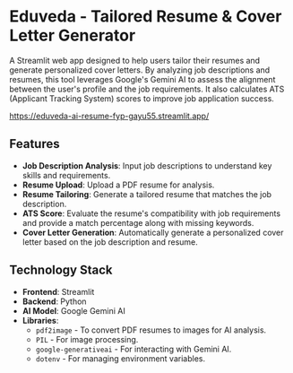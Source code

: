 # Eduveda - Tailored Resume & Cover Letter Generator

A Streamlit web app designed to help users tailor their resumes and generate personalized cover letters. By analyzing job descriptions and resumes, this tool leverages Google's Gemini AI to assess the alignment between the user's profile and the job requirements. It also calculates ATS (Applicant Tracking System) scores to improve job application success.

https://eduveda-ai-resume-fyp-gayu55.streamlit.app/

## Features

- **Job Description Analysis**: Input job descriptions to understand key skills and requirements.
- **Resume Upload**: Upload a PDF resume for analysis.
- **Resume Tailoring**: Generate a tailored resume that matches the job description.
- **ATS Score**: Evaluate the resume's compatibility with job requirements and provide a match percentage along with missing keywords.
- **Cover Letter Generation**: Automatically generate a personalized cover letter based on the job description and resume.

## Technology Stack

- **Frontend**: Streamlit
- **Backend**: Python
- **AI Model**: Google Gemini AI
- **Libraries**:
  - `pdf2image` - To convert PDF resumes to images for AI analysis.
  - `PIL` - For image processing.
  - `google-generativeai` - For interacting with Gemini AI.
  - `dotenv` - For managing environment variables.


